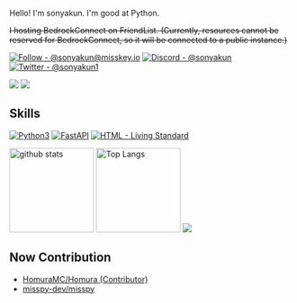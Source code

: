 <!--start: description-->

Hello! I'm sonyakun. I'm good at Python.

~~I hosting BedrockConnect on FriendList. (Currently, resources cannot be reserved for BedrockConnect, so it will be connected to a public instance.)~~

<!--end: description-->
[![Follow - @sonyakun@misskey.io](https://img.shields.io/static/v1?label=Follow&message=%40sonyakun%40misskey.io&color=2ea44f&logo=misskey)](https://misskey.io/@sonyakun) [![Discord - @sonyakun](https://img.shields.io/static/v1?label=Discord&message=%40sonyakun&color=blue&logo=Discord)](https://twitter.com/sonyakun1) [![Twitter - @sonyakun1](https://img.shields.io/static/v1?label=Twitter&message=%40sonyakun1&color=blue&logo=X)](https://twitter.com/sonyakun1)

[![](https://fedibadges.sonyakun.com/followers?username=sonyakun&host=misskey.io&software=misskey)](https://misskey.io/@sonyakun) [![](https://fedibadges.sonyakun.com/posts?username=sonyakun&host=misskey.io&software=misskey)](https://misskey.io/@sonyakun)

## Skills

[![Python3](https://img.shields.io/static/v1?label=&message=Python3&color=yellow&logo=python)](https://python.org) [![FastAPI](https://img.shields.io/static/v1?label=&message=FastAPI&color=%235e5e5e&logo=FastAPI)](https://fastapi.tiangolo.com/ja/) [![HTML  - Living Standard](https://img.shields.io/static/v1?label=HTML+&message=Living+Standard&color=%23E34F26&logo=html5)](https://html.spec.whatwg.org/multipage/)

<img alt="github stats" height="150px" src="https://github-readme-stats.vercel.app/api?username=sonyakun&count_private=true&show_icons=true&show_icons=true&theme=tokyonight" /> <img alt="Top Langs" height="150px" src="https://github-readme-stats.vercel.app/api/top-langs/?username=sonyakun&layout=compact&count_private=true&show_icons=true&theme=tokyonight" /> ![](https://github-profile-summary-cards.vercel.app/api/cards/profile-details?username=sonyakun&theme=tokyonight)


## Now Contribution
* [HomuraMC/Homura (Contributor)](https://github.com/HomuraMC/Homura)
* [misspy-dev/misspy](https://github.com/misspy-dev/misspy)

